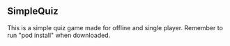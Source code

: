 ## SimpleQuiz

This is a simple quiz game made for offline and single player. Remember to run "pod install" when downloaded.
